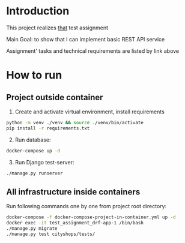 
# Introduction

This project realizes [that](https://docs.google.com/document/d/1f3ZGfaYil9Xd8er1-nQazC6jA2wTzzevOGGDqeyfMXo) test assignment

Main Goal: to show that I can implement basic REST API service

Assignment' tasks and technical requirements are listed by link above


# How to run

## Project outside container

1. Create and activate virtual environment, install requirements

```bash
python -m venv ./venv && source ./venv/bin/activate
pip install -r requirements.txt
```

2. Run database:

```bash
docker-compose up -d
```

3. Run Django test-server:

```bash
./manage.py runserver
```


## All infrastructure inside containers

Run following commands one by one from project root directory:

```bash
docker-compose -f docker-compose-project-in-container.yml up -d
docker exec -it test_assignment_drf-app-1 /bin/bash
./manage.py migrate
./manage.py test cityshops/tests/
```
